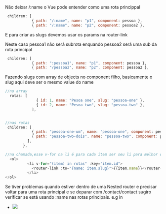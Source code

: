 Não deixar /:name o Vue pode entender como uma rota princippal

```js
 children: [
            { path: "/:name", name: "p1", component: pessoa },
            { path: "/:name", name: "p2", component: pessoa2 },
```

E para criar as slugs devemos usar os params na router-link

Neste caso pessoa1 não será subrota enquando pessoa2 será uma sub da rota principal

```js
 children: [
            { path: ":pessoa1", name: "p1", component: pessoa },
            { path: "/pessoa2", name: "p2", component: pessoa2 },
```

Fazendo slugs com array de objects no component filho, basicamente o slug aqui deve ser o mesmo value do name

```js
//no array
  rotas: [
              { id: 1, name: "Pesoa one", slug: "pessoa-one" },
              { id: 2, name: "Pesoa two", slug: "pessoa-two" },
            ],


//nas rotas
 children: [
            { path: "pessoa-one-um", name: "pessoa-one", component: pessoa },
            { path: "pessoa-two-dois", name: "pessoa-two", component: pessoa2 },
          ],
        },

//na chamada,esse v-for na li é para cada item ser seu li para melhor organização
  <ol>
          <li v-for="(item) in rotas" :key="item.id">
            <router-link :to="{name: item.slug}">{{item.name}}</router-link>
          </li>
</ol>
```

Se tiver problemas quando estiver dentro de uma Nested router e precisar voltar para uma rota principal e se deparar com /contact/contact sugiro verificar se está usando :name nas rotas principais.
e.g in

- <img src="https://s3.amazonaws.com/cdn-content.geraldo.tech/img/vuejs-nested.jpg">
